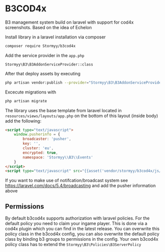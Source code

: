# B3COD4x
B3 management system build on laravel with support for cod4x screenshots. Based on the idea of Echelon

Install library in a laravel installation via composer

```bash
composer require Stormyy/b3cod4x
```

Add the service provider in the `app.php`

`Stormyy\B3\B3AddonServiceProvider::class`

After that deploy assets by executing

```bash
php artisan vendor:publish --provider="Stormyy\B3\B3AddonServiceProvider" --force
```

Excecute migrations with 

```bash
php artisan migrate
```


The library uses the base template from laravel located in `resources/views/layouts/app.php` on the bottom of this layout (inside body) add the following: 

```html
<script type="text/javascript">
    window.pusherinfo = {
        broadcaster: 'pusher',
        key: '',
        cluster: 'eu',
        encrypted: true,
        namespace: 'Stormyy\\B3\\Events'
    }
</script>
<script type="text/javascript" src="{{asset('vendor/stormyy/b3cod4x/js/b3app.js')}}"></script>
```

If you want to make use of notifcation/broadcast system see https://laravel.com/docs/5.4/broadcasting and add the pusher information above

## Permissions

By default b3cod4x supports authorization with laravel policies. For the default policy you need to claim your ingame player. This is done via a cod4x plugin which you can find in the latest release. You can overwrite this policy class in the b3cod4x config, you can also overwrite the default policy class by binding b3 groups to permissions in the config. Your own b3cod4x policy class has to extend the `Stormyy\B3\Policies\B3ServerPolicy` 
